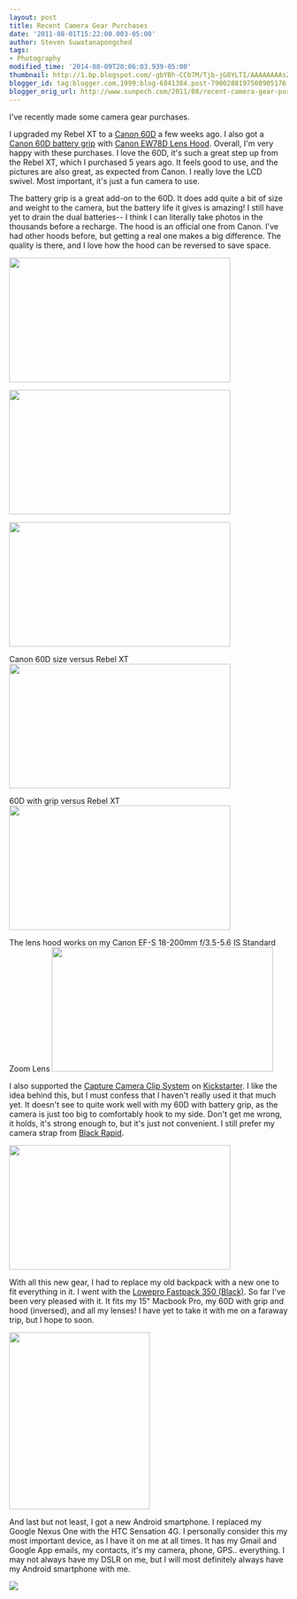```yaml
---
layout: post
title: Recent Camera Gear Purchases
date: '2011-08-01T15:22:00.003-05:00'
author: Steven Suwatanapongched
tags:
- Photography
modified_time: '2014-08-09T20:06:03.939-05:00'
thumbnail: http://1.bp.blogspot.com/-gbYBh-CCb7M/Tjb-jG8YLTI/AAAAAAAAs2I/lLZ68CJEAyE/s72-c/IMAG0035.jpg
blogger_id: tag:blogger.com,1999:blog-6841384.post-7900288197508905176
blogger_orig_url: http://www.sunpech.com/2011/08/recent-camera-gear-purchases.html
---
```


I've recently made some camera gear purchases.

I upgraded my Rebel XT to a <a href="http://t.co/rbVhD9Q">Canon 60D</a> a few weeks ago. I also got a <a href="http://t.co/GxWYUQe">Canon 60D battery grip</a> with <a href="http://t.co/1qwSLoS">Canon EW78D Lens Hood</a>. Overall, I'm very happy with these purchases. I love the 60D, it's such a great step up from the Rebel XT, which I purchased 5 years ago. It feels good to use, and the pictures are also great, as expected from Canon. I really love the LCD swivel. Most important, it's just a fun camera to use.

The battery grip is a great add-on to the 60D. It does add quite a bit of size and weight to the camera, but the battery life it gives is amazing! I still have yet to drain the dual batteries-- I think I can literally take photos in the thousands before a recharge. The hood is an official one from Canon. I've had other hoods before, but getting a real one makes a big difference. The quality is there, and I love how the hood can be reversed to save space.

<a href="http://1.bp.blogspot.com/-gbYBh-CCb7M/Tjb-jG8YLTI/AAAAAAAAs2I/lLZ68CJEAyE/s1600/IMAG0035.jpg" imageanchor="1"><img border="0" src="http://1.bp.blogspot.com/-gbYBh-CCb7M/Tjb-jG8YLTI/AAAAAAAAs2I/lLZ68CJEAyE/s320/IMAG0035.jpg" height="225" width="400" /></a>

<a href="http://1.bp.blogspot.com/-NyUvF4QW_Aw/Tjb-j2oTqQI/AAAAAAAAs2M/_zN3TuOEXpk/s1600/IMAG0037.jpg" imageanchor="1"><img border="0" src="http://1.bp.blogspot.com/-NyUvF4QW_Aw/Tjb-j2oTqQI/AAAAAAAAs2M/_zN3TuOEXpk/s320/IMAG0037.jpg" height="225" width="400" /></a>

<a href="http://4.bp.blogspot.com/-c9WR9T_uZI8/Tjb-kVxkNeI/AAAAAAAAs2Q/UhRZdWJb3sU/s1600/IMAG0038.jpg" imageanchor="1"><img border="0" src="http://4.bp.blogspot.com/-c9WR9T_uZI8/Tjb-kVxkNeI/AAAAAAAAs2Q/UhRZdWJb3sU/s320/IMAG0038.jpg" height="225" width="400" /></a>

Canon 60D size versus Rebel XT
<a href="http://3.bp.blogspot.com/-flpgN_wUXdQ/Tjb-led7eLI/AAAAAAAAs2U/b33lz-rmN48/s1600/IMAG0044.jpg" imageanchor="1"><img border="0" src="http://3.bp.blogspot.com/-flpgN_wUXdQ/Tjb-led7eLI/AAAAAAAAs2U/b33lz-rmN48/s320/IMAG0044.jpg" height="225" width="400" /></a>

60D with grip versus Rebel XT
<a href="http://4.bp.blogspot.com/-TQA8Rc01kRY/Tjb-n8fvz2I/AAAAAAAAs2g/P-H0scF3krQ/s1600/IMAG0047.jpg" imageanchor="1"><img border="0" src="http://4.bp.blogspot.com/-TQA8Rc01kRY/Tjb-n8fvz2I/AAAAAAAAs2g/P-H0scF3krQ/s320/IMAG0047.jpg" height="225" width="400" /></a>

The lens hood works on my Canon EF-S 18-200mm f/3.5-5.6 IS Standard Zoom Lens  <a href="http://2.bp.blogspot.com/-5qHAlmupzps/Tjb-rUbBg7I/AAAAAAAAs2k/fL36TAd42P0/s1600/IMAG0055.jpg" imageanchor="1"><img border="0" src="http://2.bp.blogspot.com/-5qHAlmupzps/Tjb-rUbBg7I/AAAAAAAAs2k/fL36TAd42P0/s320/IMAG0055.jpg" height="225" width="400" /></a>

I also supported the <a href="http://www.kickstarter.com/projects/97103764/capture-camera-clip-system">Capture Camera Clip System</a> on <a href="http://www.kickstarter.com/">Kickstarter</a>. I like the idea behind this, but I must confess that I haven't really used it that much yet. It doesn't see to quite work well with my 60D with battery grip, as the camera is just too big to comfortably hook to my side. Don't get me wrong, it holds, it's strong enough to, but it's just not convenient. I still prefer my camera strap from <a href="http://www.blackrapid.com/">Black Rapid</a>.

<a href="http://2.bp.blogspot.com/-h-VFTSGFilg/TjcDg1DHauI/AAAAAAAAs2w/n-E8MbAte90/s1600/IMAG0132.jpeg" imageanchor="1"><img border="0" src="http://2.bp.blogspot.com/-h-VFTSGFilg/TjcDg1DHauI/AAAAAAAAs2w/n-E8MbAte90/s320/IMAG0132.jpeg" height="225" width="400" /></a>

With all this new gear, I had to replace my old backpack with a new one to fit everything in it. I went with the <a href="http://t.co/ZGj1Hsh">Lowepro Fastpack 350 (Black)</a>. So far I've been very pleased with it. It fits my 15" Macbook Pro, my 60D with grip and hood (inversed), and all my lenses! I have yet to take it with me on a faraway trip, but I hope to soon.

<a href="http://3.bp.blogspot.com/--2f199gUaY0/TjcHTfCFh8I/AAAAAAAAs20/kZ3kKW0RqEE/s1600/41w6g6Su2KL.jpeg" imageanchor="1"><img border="0" src="http://3.bp.blogspot.com/--2f199gUaY0/TjcHTfCFh8I/AAAAAAAAs20/kZ3kKW0RqEE/s320/41w6g6Su2KL.jpeg" height="320" width="254" /></a>

And last but not least, I got a new Android smartphone. I replaced my Google Nexus One with the HTC Sensation 4G. I personally consider this my most important device, as I have it on me at all times. It has my Gmail and Google App emails, my contacts, it's my camera, phone, GPS.. everything. I may not always have my DSLR on me, but I will most definitely always have my Android smartphone with me.

<a href="http://4.bp.blogspot.com/-3i_mSZrYgiQ/TjcIPmPmL3I/AAAAAAAAs24/uBW5LdPAyls/s1600/htc-sensation-4g-phone.jpeg" imageanchor="1"><img border="0" src="http://4.bp.blogspot.com/-3i_mSZrYgiQ/TjcIPmPmL3I/AAAAAAAAs24/uBW5LdPAyls/s1600/htc-sensation-4g-phone.jpeg" /></a>